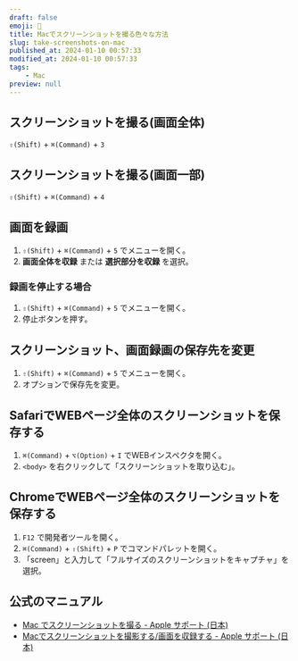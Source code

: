 ```yaml
---
draft: false
emoji: 📸
title: Macでスクリーンショットを撮る色々な方法
slug: take-screenshots-on-mac
published_at: 2024-01-10 00:57:33
modified_at: 2024-01-10 00:57:33
tags:
    - Mac
preview: null
---
```


## スクリーンショットを撮る(画面全体)

`⇧(Shift)` + `⌘(Command)` + `3`

## スクリーンショットを撮る(画面一部)

`⇧(Shift)` + `⌘(Command)` + `4`

## 画面を録画

1. `⇧(Shift)` + `⌘(Command)` + `5` でメニューを開く。
2. **画面全体を収録** または **選択部分を収録** を選択。

### 録画を停止する場合

1. `⇧(Shift)` + `⌘(Command)` + `5` でメニューを開く。
2. 停止ボタンを押す。

## スクリーンショット、画面録画の保存先を変更

1. `⇧(Shift)` + `⌘(Command)` + `5` でメニューを開く。
2. オプションで保存先を変更。

## SafariでWEBページ全体のスクリーンショットを保存する

1. `⌘(Command)` + `⌥(Option)` + `I` でWEBインスペクタを開く。
2. `<body>` を右クリックして「スクリーンショットを取り込む」。

## ChromeでWEBページ全体のスクリーンショットを保存する

1. `F12` で開発者ツールを開く。
2. `⌘(Command)` + `⇧(Shift)` + `P` でコマンドパレットを開く。
3. 「screen」と入力して「フルサイズのスクリーンショットをキャプチャ」を選択。

## 公式のマニュアル

- [Mac でスクリーンショットを撮る - Apple サポート (日本)](https://support.apple.com/ja-jp/HT201361)
- [Macでスクリーンショットを撮影する/画面を収録する - Apple サポート (日本)](https://support.apple.com/ja-jp/guide/mac-help/mh26782/mac)
